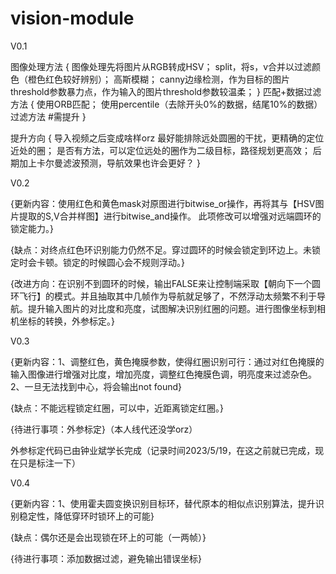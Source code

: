 # vision-module
V0.1

图像处理方法
  {
      图像处理先将图片从RGB转成HSV；
      split，将s，v合并以过滤颜色（橙色红色较好辨别）；
      高斯模糊；
      canny边缘检测，作为目标的图片threshold参数暴力点，作为输入的图片threshold参数较温柔；
  }
匹配+数据过滤方法
  {
    使用ORB匹配；
    使用percentile（去除开头0%的数据，结尾10%的数据）过滤方法   #需提升
  }
  
  提升方向
    {
      导入视频之后变成啥样orz
      最好能排除远处圆圈的干扰，更精确的定位近处的圈；
      是否有方法，可以定位远处的圈作为二级目标，路径规划更高效；
      后期加上卡尔曼滤波预测，导航效果也许会更好？
    }
    
    
V0.2

{更新内容：使用红色和黄色mask对原图进行bitwise_or操作，再将其与【HSV图片提取的S,V合并样图】进行bitwise_and操作。
此项修改可以增强对远端圆环的锁定能力。}

{缺点：对终点红色环识别能力仍然不足。穿过圆环的时候会锁定到环边上。未锁定时会卡顿。锁定的时候圆心会不规则浮动。}

{改进方向：在识别不到圆环的时候，输出FALSE来让控制端采取【朝向下一个圆环飞行】的模式。并且抽取其中几帧作为导航就足够了，不然浮动太频繁不利于导航。提升输入图片的对比度和亮度，试图解决识别红圈的问题。进行图像坐标到相机坐标的转换，外参标定。}

V0.3


{更新内容：1、调整红色，黄色掩膜参数，使得红圈识别可行：通过对红色掩膜的输入图像进行增强对比度，增加亮度，调整红色掩膜色调，明亮度来过滤杂色。2、一旦无法找到中心，将会输出not found}

{缺点：不能远程锁定红圈，可以中，近距离锁定红圈。}

{待进行事项：外参标定}（本人线代还没学orz）

外参标定代码已由钟业斌学长完成（记录时间2023/5/19，在这之前就已完成，现在只是标注一下）


V0.4


{更新内容：1、使用霍夫圆变换识别目标环，替代原本的相似点识别算法，提升识别稳定性，降低穿环时锁环上的可能}

{缺点：偶尔还是会出现锁在环上的可能（一两帧）}

{待进行事项：添加数据过滤，避免输出错误坐标}
